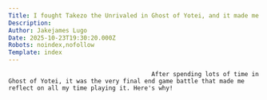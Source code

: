 ```yaml
---
Title: I fought Takezo the Unrivaled in Ghost of Yotei, and it made me reflect on my journey through Ezo
Description: 
Author: Jakejames Lugo
Date: 2025-10-23T19:30:20.000Z
Robots: noindex,nofollow
Template: index
---
```


                                            After spending lots of time in Ghost of Yotei, it was the very final end game battle that made me reflect on all my time playing it. Here's why!
                                        